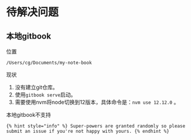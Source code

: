 # 待解决问题

## 本地gitbook

位置

```text
/Users/cg/Documents/my-note-book
```

现状

1. 没有建立git仓库。
2. 使用`gitbook serve`启动。
3. 需要使用nvm将node切换到12版本，具体命令是：`nvm use 12.12.0` 。

本地gitbook不支持 

```text
{% hint style="info" %} Super-powers are granted randomly so please submit an issue if you're not happy with yours. {% endhint %}
```

